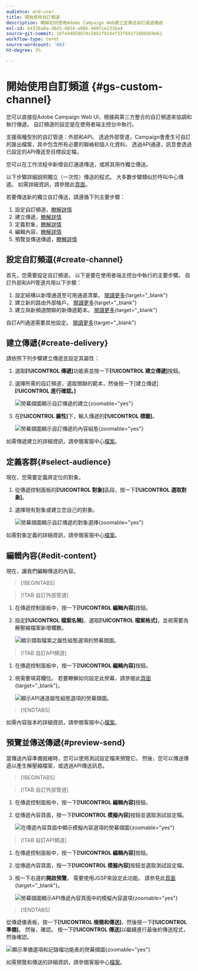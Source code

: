 ```yaml
---
audience: end-user
title: 開始使用自訂頻道
description: 瞭解如何使用Adobe Campaign Web建立並傳送自訂通道傳遞
exl-id: b4336a0a-d845-4024-a06b-400fce1316a4
source-git-commit: 16fe04858870c58b2f0244f33f691f1606050e61
workflow-type: tm+mt
source-wordcount: '663'
ht-degree: 2%

---
```


# 開始使用自訂頻道 {#gs-custom-channel}

您可以直接從Adobe Campaign Web UI，根據與第三方整合的自訂頻道來協調和執行傳遞。 自訂頻道的設定是在使用者端主控台中執行。

支援兩種型別的自訂管道：外部和API。 透過外部管道，Campaign會產生可自訂的匯出檔案，其中包含所有必要的聯絡和個人化資料。 透過API通道，訊息會透過已設定的API傳送至目標設定檔。

您可以在工作流程中新增自訂通道傳送，或將其用作獨立傳送。

以下步驟詳細說明獨立（一次性）傳送的程式。 大多數步驟類似於呼叫中心傳遞。 如需詳細資訊，請參閱此[頁面](../call-center/create-call-center.md)。

若要傳送新的獨立自訂傳送，請遵循下列主要步驟：

1. 設定自訂頻道，[瞭解詳情](#create-channel)
1. 建立傳遞，[瞭解詳情](#create-delivery)
1. 定義對象，[瞭解詳情](#select-audience)
1. 編輯內容，[瞭解詳情](#edit-content)
1. 預覽並傳送傳遞，[瞭解詳情](#preview-send)

## 設定自訂頻道{#create-channel}

首先，您需要設定自訂頻道。 以下是要在使用者端主控台中執行的主要步驟。 自訂外部和API管道共用以下步驟：

1. 設定結構以新增通道至可用通道清單。 [閱讀更多](https://experienceleague.adobe.com/docs/campaign/campaign-v8/send/custom-channel.html?lang=zh-Hant#configure-schema){target="_blank"}
1. 建立新的路由外部帳戶。 [閱讀更多](https://experienceleague.adobe.com/docs/campaign/campaign-v8/send/custom-channel.html?lang=zh-Hant#reate-ext-account){target="_blank"}
1. 建立與新頻道關聯的新傳遞範本。 [閱讀更多](https://experienceleague.adobe.com/docs/campaign/campaign-v8/send/custom-channel.html?lang=zh-Hant#create-template){target="_blank"}

自訂API通道需要其他設定。 [閱讀更多](https://experienceleague.adobe.com/docs/campaign/campaign-v8/send/custom-channel.html?lang=zh-Hant#api-additional){target="_blank"}

## 建立傳遞{#create-delivery}

請依照下列步驟建立傳遞並設定其屬性：

1. 選取&#x200B;**[!UICONTROL 傳遞]**&#x200B;功能表並按一下&#x200B;**[!UICONTROL 建立傳遞]**&#x200B;按鈕。

1. 選擇所需的自訂頻道，選取關聯的範本，然後按一下[建立傳遞] **[!UICONTROL 進行確認。]**

   ![熒幕擷圖顯示自訂傳遞的建立](assets/cus-create.png){zoomable="yes"}

1. 在&#x200B;**[!UICONTROL 屬性]**&#x200B;下，輸入傳遞的&#x200B;**[!UICONTROL 標籤]**。

   ![熒幕擷圖顯示自訂傳遞的內容組態](assets/cus-properties.png){zoomable="yes"}

如需傳遞建立的詳細資訊，請參閱客服中心[檔案](../call-center/create-call-center.md#create-delivery)。

## 定義客群{#select-audience}

現在，您需要定義將定位的對象。

1. 從傳遞控制面板的&#x200B;**[!UICONTROL 對象]**&#x200B;區段，按一下&#x200B;**[!UICONTROL 選取對象]**。

1. 選擇現有對象或建立您自己的對象。

   ![熒幕擷圖顯示自訂傳遞的對象選擇](assets/cc-audience2.png){zoomable="yes"}

如需對象定義的詳細資訊，請參閱客服中心[檔案](../call-center/create-call-center.md#select-audience)。

## 編輯內容{#edit-content}

現在，讓我們編輯傳送的內容。

>[!BEGINTABS]

>[!TAB 自訂外部管道]

1. 在傳遞控制面板中，按一下&#x200B;**[!UICONTROL 編輯內容]**&#x200B;按鈕。

1. 指定&#x200B;**[!UICONTROL 檔案名稱]**、選取&#x200B;**[!UICONTROL 檔案格式]**，並視需要為解壓縮檔案新增欄數。

   ![顯示擷取檔案之屬性組態選項的熒幕擷圖。](assets/cc-content-attributes.png)

>[!TAB 自訂API頻道]

1. 在傳遞控制面板中，按一下&#x200B;**[!UICONTROL 編輯內容]**&#x200B;按鈕。

1. 視需要填寫欄位。 若要瞭解如何設定此熒幕，請參閱此[頁面](https://experienceleague.adobe.com/docs/campaign/campaign-v8/send/custom-channel.html?lang=zh-Hant#api-additional-screen){target="_blank"}。

   ![顯示API通道屬性組態選項的熒幕擷圖。](assets/cc-content-attributes-api.png)

>[!ENDTABS]

如需內容版本的詳細資訊，請參閱客服中心[檔案](../call-center/create-call-center.md#edit-content)。

## 預覽並傳送傳遞{#preview-send}

當傳送內容準備就緒時，您可以使用測試設定檔來預覽它。 然後，您可以傳送傳遞以產生解壓縮檔案，或透過API傳送訊息。

>[!BEGINTABS]

>[!TAB 自訂外部管道]

1. 在傳遞控制面板中，按一下&#x200B;**[!UICONTROL 編輯內容]**&#x200B;按鈕。

1. 從傳遞內容頁面，按一下&#x200B;**[!UICONTROL 模擬內容]**&#x200B;按鈕並選取測試設定檔。

   ![在傳遞內容頁面中顯示模擬內容選項的熒幕擷圖](assets/cus-simulate.png){zoomable="yes"}

>[!TAB 自訂API頻道]

1. 在傳遞控制面板中，按一下&#x200B;**[!UICONTROL 編輯內容]**&#x200B;按鈕。

1. 從傳遞內容頁面，按一下&#x200B;**[!UICONTROL 模擬內容]**&#x200B;按鈕並選取測試設定檔。

1. 按一下右邊的&#x200B;**開啟預覽**。 需要使用JSSP來設定此功能。 請參見此[頁面](https://experienceleague.adobe.com/docs/campaign/campaign-v8/send/custom-channel.html?lang=zh-Hant#api-additional-preview){target="_blank"}。

   ![熒幕擷圖顯示API傳遞內容頁面中的模擬內容選項](assets/cus-simulate-api.png){zoomable="yes"}

>[!ENDTABS]

從傳遞儀表板，按一下&#x200B;**[!UICONTROL 檢閱和傳送]**，然後按一下&#x200B;**[!UICONTROL 準備]**。 然後，確認。 按一下&#x200B;**[!UICONTROL 傳送]**&#x200B;以繼續進行最後的傳送程式，然後確認。

![顯示準備選項和記錄檔功能表的熒幕擷圖](assets/cus-prepare.png){zoomable="yes"}

如需預覽和傳送的詳細資訊，請參閱客服中心[檔案](../call-center/create-call-center.md#preview-send)。
